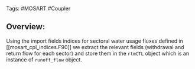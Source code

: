 Tags: #MOSART #Coupler

## Overview:
Using the import fields indices for sectoral water usage fluxes defined in [[mosart_cpl_indices.F90]] we extract the relevant fields (withdrawal and return flow for each sector) and store them in the `rtmCTL` object which is an instance of `runoff_flow` object.

